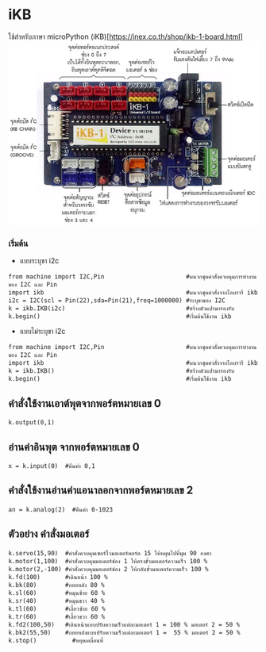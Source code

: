 # iKB
  ใช้สำหรับภาษา microPython (iKB)[https://inex.co.th/shop/ikb-1-board.html] <br>
  ![](images/iKB.jpg)  
### เริ่มต้น
  * แบบระบุขา i2c
  ```blocks
  from machine import I2C,Pin                       #ผนวกชุดคำสั่งควบคุมการทำงานของ I2C และ Pin
  import ikb                                        #ผนวกชุดคำสั่งจากไลบรารี ikb  	
  i2c = I2C(scl = Pin(22),sda=Pin(21),freq=1000000) #ระบุขาของ I2C  
  k = ikb.IKB(i2c)                                  #สร้างตัวแปรมารองรับ   
  k.begin()                                         #เริ่มต้นใช้งาน ikb
 ```
 * แบบไม่ระบุขา i2c
  ```blocks
  from machine import I2C,Pin                       #ผนวกชุดคำสั่งควบคุมการทำงานของ I2C และ Pin
  import ikb                                        #ผนวกชุดคำสั่งจากไลบรารี ikb  	 
  k = ikb.IKB()                                     #สร้างตัวแปรมารองรับ
  k.begin()                                         #เริ่มต้นใช้งาน ikb
 ```
## คำสั่งใช้งานเอาต์พุตจากพอร์ตหมายเลข 0
```blocks
k.output(0,1) 		
```
## อ่านค่าอินพุต จากพอร์ตหมายเลข 0
```blocks
x = k.input(0)  #คืนค่า 0,1 
```
## คำสั่งใช้งานอ่านค่าแอนาลอกจากพอร์ตหมายเลข 2 
```blocks
an = k.analog(2)  #คืนค่า 0-1023    
```
## ตัวอย่าง คำสั่งมอเตอร์

```blocks
k.servo(15,90)  #คำสั่งควบคุมเซอร์โวมอเตอร์พอร์ต 15 ให้หมุนไปที่มุม 90 องศา	
k.motor(1,100)  #คำสั่งควบคุมมอเตอร์ช่อง 1 ให้ตรงขั้วมอเตอร์ความเร็ว 100 %
k.motor(2,-100) #คำสั่งควบคุมมอเตอร์ช่อง 2 ให้กลับขั้วมอเตอร์ความเร็ว 100 %                                          
k.fd(100)       #เดินหน้า 100 %	 
k.bk(80)        #ถอยหลัง 80 %	  
k.sl(60)        #หมุนซ้าย 60 %
k.sr(40)        #หมุนขวา 40 %	    
k.tl(60)        #เลี้ยวซ้าย 60 %	 
k.tr(60)        #เลี้ยวขวา 60 %  
k.fd2(100,50)   #เดินหน้าแบบปรับความเร็วแต่ละมอเตอร์ 1 = 100 % มอเตอร์ 2 = 50 %
k.bk2(55,50)    #ถอยหลังแบบปรับความเร็วแต่ละมอเตอร์ 1 =  55 % มอเตอร์ 2 = 50 %  
k.stop()	      #หยุดเคลื่อนที่
 ```                                      
